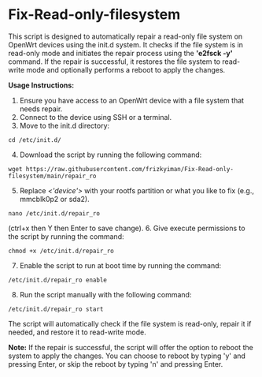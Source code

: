 # Fix-Read-only-filesystem
This script is designed to automatically repair a read-only file system on OpenWrt devices using the init.d system. It checks if the file system is in read-only mode and initiates the repair process using the **'e2fsck -y'** command. If the repair is successful, it restores the file system to read-write mode and optionally performs a reboot to apply the changes.

**Usage Instructions:**
1. Ensure you have access to an OpenWrt device with a file system that needs repair.
2. Connect to the device using SSH or a terminal.
3. Move to the init.d directory:
  ```
  cd /etc/init.d/
  ```
4. Download the script by running the following command:
  ```
  wget https://raw.githubusercontent.com/frizkyiman/Fix-Read-only-filesystem/main/repair_ro
  ```
5. Replace *<'device'>* with your rootfs partition or what you like to fix (e.g., mmcblk0p2 or sda2).
  ```
  nano /etc/init.d/repair_ro
  ```
  (ctrl+x then Y then Enter to save change).
6. Give execute permissions to the script by running the command:
  ```
  chmod +x /etc/init.d/repair_ro
  ```
7. Enable the script to run at boot time by running the command:
  ```
  /etc/init.d/repair_ro enable
  ```
8. Run the script manually with the following command:
  ```
  /etc/init.d/repair_ro start
  ```
  The script will automatically check if the file system is read-only, repair it if needed, and restore it to read-write mode.
  
  **Note:** If the repair is successful, the script will offer the option to reboot the system to apply the changes. You can choose to reboot by typing 'y' and pressing Enter, or skip the reboot by typing 'n' and pressing Enter.
